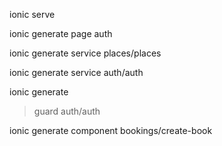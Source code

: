 ionic serve

ionic generate page auth

ionic generate service places/places

ionic generate service auth/auth

<!-- guard creation -->

ionic generate

> guard
> auth/auth

<!-- modal -->

ionic generate component bookings/create-book
